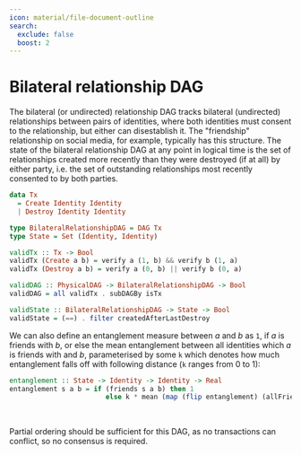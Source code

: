 ```yaml
---
icon: material/file-document-outline
search:
  exclude: false
  boost: 2
---
```


# Bilateral relationship DAG

The bilateral (or undirected) relationship DAG tracks bilateral (undirected) relationships between pairs of identities, where both identities must consent to the relationship, but either can disestablish it. The "friendship" relationship on social media, for example, typically has this structure. The state of the bilateral relationship DAG at any point in logical time is the set of relationships created more recently than they were destroyed (if at all) by either party, i.e. the set of outstanding relationships most recently consented to by both parties.

```haskell
data Tx
  = Create Identity Identity
  | Destroy Identity Identity

type BilateralRelationshipDAG = DAG Tx
type State = Set (Identity, Identity)

validTx :: Tx -> Bool
validTx (Create a b) = verify a (1, b) && verify b (1, a)
validTx (Destroy a b) = verify a (0, b) || verify b (0, a)

validDAG :: PhysicalDAG -> BilateralRelationshipDAG -> Bool
validDAG = all validTx . subDAGBy isTx

validState :: BilateralRelationshipDAG -> State -> Bool
validState = (==) . filter createdAfterLastDestroy
```

We can also define an entanglement measure between _a_ and _b_ as `1`, if _a_ is friends with _b_, or else the mean entanglement between all identities which _a_ is friends with and _b_, parameterised by some `k` which denotes how much entanglement falls off with following distance (`k` ranges from 0 to 1):

```haskell
entanglement :: State -> Identity -> Identity -> Real
entanglement s a b = if (friends s a b) then 1
                        else k * mean (map (flip entanglement) (allFriends s a))
```

&nbsp;

Partial ordering should be sufficient for this DAG, as no transactions can conflict, so no consensus is required.
